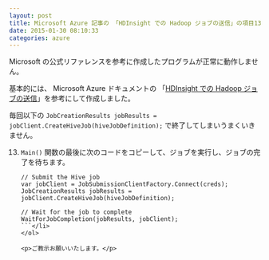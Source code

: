 ```yaml
---
layout: post
title: Microsoft Azure 記事の 「HDInsight での Hadoop ジョブの送信」の項目13がうまくいかない
date: 2015-01-30 08:10:33
categories: azure
---
```

<p>Microsoft の公式リファレンスを参考に作成したプログラムが正常に動作しません。</p>

<p>基本的には、 Microsoft Azure ドキュメントの 「<a href="http://azure.microsoft.com/ja-jp/documentation/articles/hdinsight-submit-hadoop-jobs-programmatically/" rel="nofollow">HDInsight での Hadoop ジョブの送信</a>」を参考にして作成しました。</p>

<p>毎回以下の <code>JobCreationResults jobResults = jobClient.CreateHiveJob(hiveJobDefinition);</code> で終了してしまいうまくいきません。</p>

<ol start="13">
<li><p><code>Main()</code> 関数の最後に次のコードをコピーして、ジョブを実行し、ジョブの完了を待ちます。</p>

```
// Submit the Hive job
var jobClient = JobSubmissionClientFactory.Connect(creds);
JobCreationResults jobResults = jobClient.CreateHiveJob(hiveJobDefinition);

// Wait for the job to complete
WaitForJobCompletion(jobResults, jobClient);
```</li>
</ol>

<p>ご教示お願いいたします。</p>
